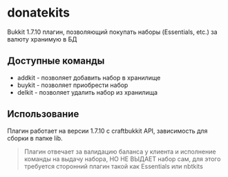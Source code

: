 # donatekits
Bukkit 1.7.10 плагин, позволяющий покупать наборы (Essentials, etc.) за валюту хранимую в БД

## Доступные команды
 - addkit - позволяет добавить набор в хранилище
 - buykit - позволяет приобрести набор
 - delkit - позволяет удалить набор из хранилища

## Использование

Плагин работает на версии 1.7.10 с craftbukkit API,
зависимость для сборки в папке lib.

> Плагин отвечает за валидацию баланса у клиента и исполнение команды на выдачу набора, НО НЕ ВЫДАЕТ набор сам,
> для этого требуется сторонний плагин такой как Essentials или nbtkits
